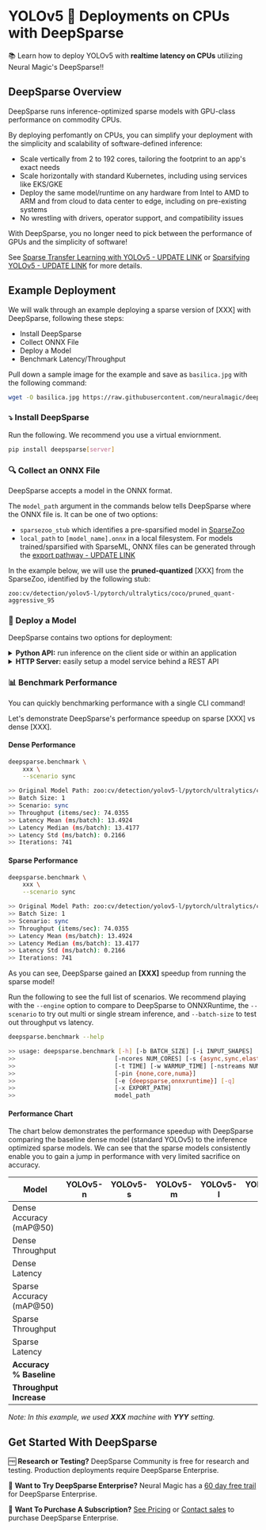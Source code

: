 # YOLOv5 :rocket: Deployments on CPUs with DeepSparse

:books: Learn how to deploy YOLOv5 with **realtime latency on CPUs** utilizing Neural Magic's DeepSparse:bangbang: 

## DeepSparse Overview

DeepSparse runs inference-optimized sparse models with GPU-class performance on commodity CPUs.

By deploying perfomantly on CPUs, you can simplify your deployment with the simplicity and scalability of software-defined inference:
- Scale vertically from 2 to 192 cores, tailoring the footprint to an app's exact needs
- Scale horizontally with standard Kubernetes, including using services like EKS/GKE
- Deploy the same model/runtime on any hardware from Intel to AMD to ARM and from cloud to data center to edge, including on pre-existing systems
- No wrestling with drivers, operator support, and compatibility issues

With DeepSparse, you no longer need to pick between the performance of GPUs and the simplicity of software!

See [Sparse Transfer Learning with YOLOv5 - UPDATE LINK](link) or [Sparsifying YOLOv5 - UPDATE LINK](link) for more details.

## Example Deployment

We will walk through an example deploying a sparse version of [XXX] with DeepSparse, following these steps:
- Install DeepSparse
- Collect ONNX File
- Deploy a Model
- Benchmark Latency/Throughput

Pull down a sample image for the example and save as `basilica.jpg` with the following command:
```bash
wget -O basilica.jpg https://raw.githubusercontent.com/neuralmagic/deepsparse/main/src/deepsparse/yolo/sample_images/basilica.jpg
```

### :arrow_heading_down: Install DeepSparse

Run the following. We recommend you use a virtual enviornment.

```bash
pip install deepsparse[server]
```

### 🔍 Collect an ONNX File

DeepSparse accepts a model in the ONNX format.

The `model_path` argument in the commands below tells DeepSparse where the ONNX file is. It can be one of two options:   
- `sparsezoo_stub` which identifies a pre-sparsified model in [SparseZoo](https://sparsezoo.neuralmagic.com)
- `local_path` to `[model_name].onnx` in a local filesystem. For models trained/sparsified with SparseML, ONNX files can be generated through the [export pathway - UPDATE LINK](link.md#4-exporting-to-onnx)

In the example below, we will use the **pruned-quantized** [XXX] from the SparseZoo, identified by the following stub:
```
zoo:cv/detection/yolov5-l/pytorch/ultralytics/coco/pruned_quant-aggressive_95
```
### :rocket: Deploy a Model

DeepSparse contains two options for deployment: 

<details>  
  <summary><b>Python API:</b> run inference on the client side or within an application </summary>
  <br>
  
  `Pipelines` wrap image pre-processing and output post-processing around the DeepSparse Engine. The DeepSparse-Ultralytics integration includes an out-of-the-box `Pipeline` that accepts raw images and outputs the bounding boxes.

  Create a `Pipeline` for inference with sparse [XXX] using the following Python code:

  ```python
  from deepsparse import Pipeline

  # list of images in local filesystem
  images = ["basilica.jpg"]

  # create Pipeline containing DeepSparse
  model_stub = "xxx"
  yolo_pipeline = Pipeline.create(
      task="yolo",            # do the YOLO pre-processing + post-processing
      model_path=model_stub,  # if using a local model, can pass the local path here
  )

  # run inference on images, recieve bounding boxes + classes
  pipeline_outputs = yolo_pipeline(images=images, iou_thres=0.6, conf_thres=0.001)
  ```
</details>

<details>
  <summary><b>HTTP Server:</b> easily setup a model service behind a REST API</summary>
  <br>
  
  DeepSparse offers a server runs on top of the popular FastAPI web framework and Uvicorn web server such that you can query a model via HTTP. 
  The server supports any task from DeepSparse, such as object detection.

  Spin up the server with sparse [XXX] by running the following from the command line: 

  ```bash
  deepsparse.server \
      task yolo \
      --model_path "zoo:cv/detection/yolov5-l/pytorch/ultralytics/coco/pruned_quant-aggressive_95"
  ```

  An example request, using Python's `requests` package:
  ```python
  import requests
  import json

  # list of images for inference (local files on client side)
  path = ['basilica.jpg'] 
  files = [('request', open(img, 'rb')) for img in path]

  # send request over HTTP to /predict/from_files endpoint
  url = 'http://0.0.0.0:5543/predict/from_files'
  resp = requests.post(url=url, files=files)

  # response is returned in JSON
  annotations = json.loads(resp.text) # dictionary of annotation results
  bounding_boxes = annotations["boxes"]
  labels = annotations["labels"]
  ```
</details>

### :bar_chart: Benchmark Performance
You can quickly benchmarking performance with a single CLI command!

Let's demonstrate DeepSparse's performance speedup on sparse [XXX] vs dense [XXX].

#### Dense Performance
``` bash
deepsparse.benchmark \
    xxx \
    --scenario sync 

>> Original Model Path: zoo:cv/detection/yolov5-l/pytorch/ultralytics/coco/pruned_quant-aggressive_95
>> Batch Size: 1
>> Scenario: sync
>> Throughput (items/sec): 74.0355
>> Latency Mean (ms/batch): 13.4924
>> Latency Median (ms/batch): 13.4177
>> Latency Std (ms/batch): 0.2166
>> Iterations: 741
```

#### Sparse Performance
``` bash
deepsparse.benchmark \
    xxx \
    --scenario sync 

>> Original Model Path: zoo:cv/detection/yolov5-l/pytorch/ultralytics/coco/pruned_quant-aggressive_95
>> Batch Size: 1
>> Scenario: sync
>> Throughput (items/sec): 74.0355
>> Latency Mean (ms/batch): 13.4924
>> Latency Median (ms/batch): 13.4177
>> Latency Std (ms/batch): 0.2166
>> Iterations: 741
```

As you can see, DeepSparse gained an **[XXX]** speedup from running the sparse model!

Run the following to see the full list of scenarios. We recommend playing with the `--engine` option to compare to DeepSparse to 
ONNXRuntime, the `--scenario` to try out multi or single stream inference, and `--batch-size` to test out throughput vs latency.

```bash
deepsparse.benchmark --help

>> usage: deepsparse.benchmark [-h] [-b BATCH_SIZE] [-i INPUT_SHAPES]
>>                            [-ncores NUM_CORES] [-s {async,sync,elastic}]
>>                            [-t TIME] [-w WARMUP_TIME] [-nstreams NUM_STREAMS]
>>                            [-pin {none,core,numa}]
>>                            [-e {deepsparse,onnxruntime}] [-q]
>>                            [-x EXPORT_PATH]
>>                            model_path
```

#### Performance Chart

The chart below demonstrates the performance speedup with DeepSparse comparing the baseline dense model (standard YOLOv5)
to the inference optimized sparse models. We can see that the sparse models consistently enable you to gain a jump in performance
with very limited sacrifice on accuracy.

|Model                    |YOLOv5-n |YOLOv5-s |YOLOv5-m |YOLOv5-l |YOLOv5-x |
|-------------------------|---------|---------|---------|---------|---------|
|Dense Accuracy (mAP@50)  |  
|Dense Throughput         |
|Dense Latency            |
|Sparse Accuracy (mAP@50) |
|Sparse Throughput        |
|Sparse Latency           |
|**Accuracy % Baseline**  |
|**Throughput Increase**  |

*Note: In this example, we used **XXX** machine with **YYY** setting.*

## Get Started With DeepSparse

🆓 **Research or Testing?** DeepSparse Community is free for research and testing. Production deployments require DeepSparse Enterprise.

🧪 **Want to Try DeepSparse Enterprise?** Neural Magic has a [60 day free trail](link_to_trial_page) for DeepSparse Enterprise.

🛒 **Want To Purchase A Subscription?** [See Pricing](pricing_page) or [Contact sales](link_to_contact_sales) to purchase DeepSparse Enterprise.
